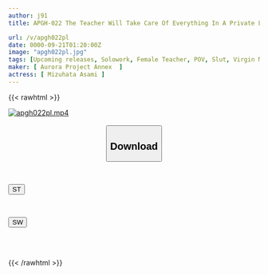 ```yaml
---
author: j91
title: APGH-022 The Teacher Will Take Care Of Everything In A Private Lesson Just For The Two Of You. "Try Ejaculating As Much As You Can! I'll Swallow It All!" Madonna Teacher's Ejaculation Instruction! Too Lewd, Big Clit Erection & Infinite Orgasms! Passionate Sex With Drool And Sweat! Mizubata Asami

url: /v/apgh022pl
date: 0000-09-21T01:20:00Z
image: "apgh022pl.jpg"
tags: [Upcoming releases, Solowork, Female Teacher, POV, Slut, Virgin Man, Acme · Orgasm	]
maker: [ Aurora Project Annex  ]
actress: [ Mizuhata Asami ]
---
```



{{< rawhtml >}}

<div class="video" data-videoid="pending_link_2.html">
    <a href="javascript:;">
        <img src="/v/apgh022pl/apgh022pl.jpg" width="WIDTH" height="HEIGHT" alt="apgh022pl.mp4" loading="lazy">
    </a>
</div>

<script type="text/javascript" src="https://j91.asia/asset/on-demand-pend.js"></script>

<br>
  <link rel="stylesheet" href="https://j91.asia/asset/bs5.css">
  
  <center>
  <button class="btn btn-primary" type="button" data-bs-toggle="collapse" data-bs-target=".multi-collapse" aria-expanded="false" aria-controls="multiCollapseExample1 multiCollapseExample2"><h2>Download</h2></button></center>
</p>
<div class="row">
  <div class="col">
    <div class="collapse multi-collapse" id="multiCollapseExample1">
      <div class="card card-body">
	      	      <br>
<div class="buttons">  
<p><a href="https://j91.asia/pending_link_2.html" target="_blank"><button class="btn-hover color-3"><i class="fa fa-download"></i> ST</button></a></p></div>
    </div>
  </div>
</div>
  <div class="col">
    <div class="collapse multi-collapse" id="multiCollapseExample2">
      <div class="card card-body">
	      <br>
<div class="buttons">
<p><a href="https://j91.asia/pending_link_2.html" target="_blank"><button class="btn-hover color-2"><i class="fa fa-download"></i> SW</button></a></p></div>
<br><br>
      </div>
    </div>
  </div>
</div>

{{< /rawhtml >}}